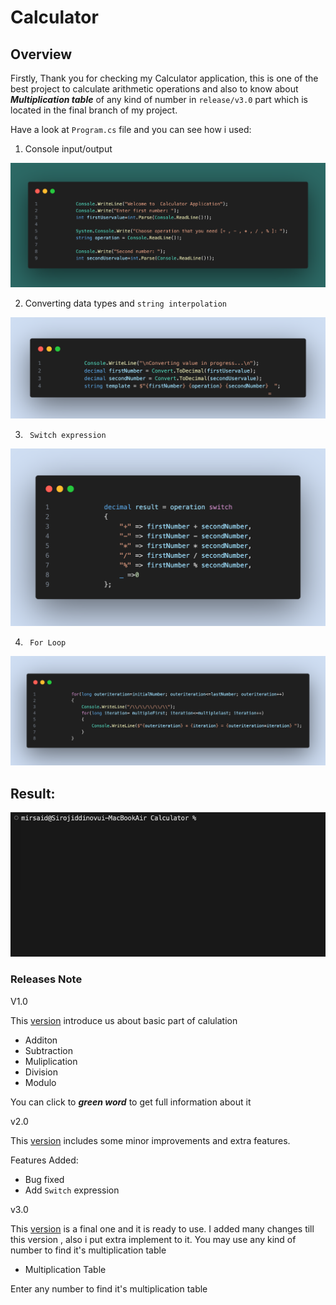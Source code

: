 # Calculator

## Overview
Firstly, Thank you for checking my Calculator application, this is one of the best project to calculate arithmetic operations and also to know about ***Multiplication table*** of any kind of number in `release/v3.0` part which is located in the final branch of my project.

Have a look at `Program.cs` file and you can see how i used:

1. Console input/output

![](./Assets/input%20output)



2. Converting data types and `string interpolation`

![](./Assets/converting%20and%20string%20Interpolition)



3. ` Switch expression`

![](./Assets/Switch%20expression)


4. ` For Loop`

![](./Assets/for%20loop)

## Result:

![](./Assets/Jul-25-2023%2010-00-46.gif)


### Releases Note

V1.0

This [version]() introduce us about basic part of calulation

* Additon
* Subtraction
* Muliplication
* Division
* Modulo

You can click to ***green word*** to get full information about it

v2.0

This [version]() includes some minor improvements and extra features.

Features Added:

* Bug fixed
* Add `Switch` expression

v3.0 

This [version]() is a final one and it is ready to use. I added many changes till this version , also i put extra implement to it. You may use any kind of number to find it's multiplication table 

 * Multiplication Table

  Enter any number to find it's multiplication table









